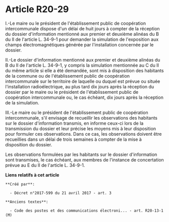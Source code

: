 # Article R20-29

I.-Le maire ou le président de l'établissement public de coopération intercommunale dispose d'un délai de huit jours à
compter de la réception du dossier d'information mentionné aux premier et deuxième alinéas du B du II de l'article L. 34-9-1
pour demander la simulation de l'exposition aux champs électromagnétiques générée par l'installation concernée par le
dossier. 

II.-Le dossier d'information mentionné aux premier et deuxième alinéas du B du II de l'article L. 34-9-1, y compris la
simulation mentionnée au C du II du même article si elle a été demandée, sont mis à disposition des habitants de la commune
ou de l'établissement public de coopération intercommunale sur le territoire de laquelle ou duquel est prévue ou située
l'installation radioélectrique, au plus tard dix jours après la réception du dossier par le maire ou le président de
l'établissement public de coopération intercommunale ou, le cas échéant, dix jours après la réception de la simulation. 

III.-Le maire ou le président de l'établissement public de coopération intercommunale, s'il envisage de recueillir les
observations des habitants sur le dossier d'information transmis, en informe ceux-ci lors de la transmission du dossier et
leur précise les moyens mis à leur disposition pour formuler ces observations. Dans ce cas, les observations doivent être
recueillies dans un délai de trois semaines à compter de la mise à disposition du dossier. 

Les observations formulées par les habitants sur le dossier d'information sont transmises, le cas échéant, aux membres de
l'instance de concertation prévue au E du II de l'article L. 34-9-1.

**Liens relatifs à cet article**

	**Créé par**:

	  - Décret n°2017-599 du 21 avril 2017 - art. 3

	**Anciens textes**:

	  - Code des postes et des communications électroni... - art. R20-13-1 (M)
